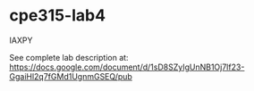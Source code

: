 # cpe315-lab4
IAXPY

See complete lab description at:
https://docs.google.com/document/d/1sD8SZyIgUnNB1Oj7lf23-GgaiHl2q7fGMd1UgnmGSEQ/pub

